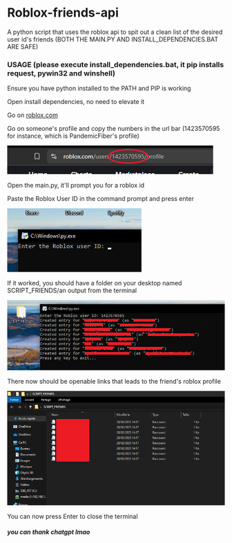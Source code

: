 # Roblox-friends-api
A python script that uses the roblox api to spit out a clean list of the desired user id's friends
(BOTH THE MAIN.PY AND INSTALL_DEPENDENCIES.BAT ARE SAFE)

### USAGE (please execute install_dependencies.bat, it pip installs request, pywin32 and winshell)


Ensure you have python installed to the PATH and PIP is working

Open install dependencies, no need to elevate it

Go on [roblox.com](https://roblox.com)

Go on someone's profile and copy the numbers in the url bar (1423570595 for instance, which is PandemicFiber's profile)

![Copy the numbers in the url](./images/url.png)

Open the main.py, it'll prompt you for a roblox id

Paste the Roblox User ID in the command prompt and press enter
    
![Prompt for ID](./images/promptforid.png)

If it worked, you should have a folder on your desktop named SCRIPT_FRIENDS/an output from the terminal

![Output from the terminal](./images/output.png)

There now should be openable links that leads to the friend's roblox profile

![The folder should look like that](./images/folder.png)

You can now press Enter to close the terminal
    



##### you can thank chatgpt lmao
